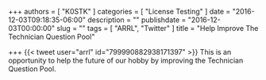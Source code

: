 +++
authors = [ "K0STK" ]
categories = [ "License Testing" ]
date = "2016-12-03T09:18:35-06:00"
description = ""
publishdate = "2016-12-03T00:00:00"
slug = ""
tags = [ "ARRL", "Twitter" ]
title = "Help Improve The Technician Question Pool"

+++
{{< tweet user="arrl" id="799990882938171397" >}}
This is an opportunity to help the future of our hobby by improving the
Technician Question Pool.
<!--more-->
